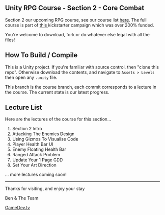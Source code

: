## Unity RPG Course - Section 2 - Core Combat
Section 2 our upcoming RPG course, see our course list [here](https://www.udemy.com/u/bentristem/). The full course is part of [this ](https://www.udemy.com/draft/1110626/?instructorPreviewMode=guest&password=earlyaccess) kickstarter campaign which was over 200% funded.

You're welcome to download, fork or do whatever else legal with all the files!

## How To Build / Compile
This is a Unity project. If you're familiar with source control, then "clone this repo". Otherwise download the contents, and navigate to `Assets > Levels` then open any `.unity` file.

This branch is the course branch, each commit corresponds to a lecture in the course. The current state is our latest progress.

## Lecture List
Here are the lectures of the course for this section...

1. Section 2 Intro
1. Attacking The Enemies Design
1. Using Gizmos To Visualise Code
1. Player Health Bar UI
1. Enemy Floating Health Bar
1. Ranged Attack Problem
1. Update Your 1 Page GDD
1. Set Your Art Direction

... more lectures coming soon!

---
Thanks for visiting, and enjoy your stay

Ben & The Team

[GameDev.tv](https://community.gamedev.tv)

